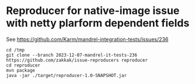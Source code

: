 # Reproducer for native-image issue with netty plarform dependent fields 

See https://github.com/Karm/mandrel-integration-tests/issues/236

```shell
cd /tmp
git clone --branch 2023-12-07-mandrel-it-tests-236 https://github.com/zakkak/issue-reproducers reproducer
cd reproducer
mvn package
java -jar ./target/reproducer-1.0-SNAPSHOT.jar
```
